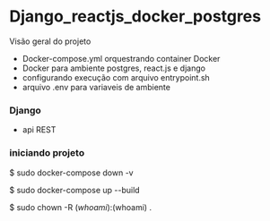 # Django_reactjs_docker_postgres

Visão geral do projeto
- Docker-compose.yml orquestrando container Docker
- Docker para ambiente postgres, react.js e django
- configurando execução com arquivo entrypoint.sh
- arquivo .env para variaveis de ambiente

### Django
- api REST

### iniciando projeto

$ sudo docker-compose down -v

$ sudo docker-compose up --build

$ sudo chown -R $(whoami):$(whoami) .

